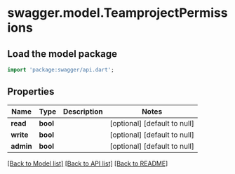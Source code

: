 # swagger.model.TeamprojectPermissions

## Load the model package
```dart
import 'package:swagger/api.dart';
```

## Properties
Name | Type | Description | Notes
------------ | ------------- | ------------- | -------------
**read** | **bool** |  | [optional] [default to null]
**write** | **bool** |  | [optional] [default to null]
**admin** | **bool** |  | [optional] [default to null]

[[Back to Model list]](../README.md#documentation-for-models) [[Back to API list]](../README.md#documentation-for-api-endpoints) [[Back to README]](../README.md)

